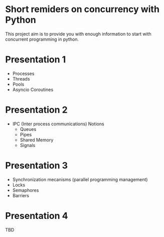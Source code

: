 # Short remiders on concurrency with Python

This project aim is to provide you with enough information to start with concurrent programming  in python.


# Presentation 1

 - Processes 
 - Threads
 - Pools
 - Asyncio Coroutines

# Presentation 2

 - IPC (Inter process communications) Notions
    - Queues
    - Pipes
    - Shared Memory
    - Signals

# Presentation 3

- Synchronization mecanisms (parallel programming management)
- Locks
- Semaphores
- Barriers

# Presentation 4

TBD